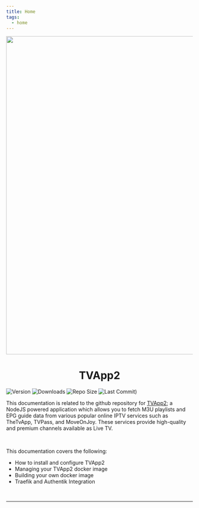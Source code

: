 ```yaml
---
title: Home
tags:
  - home
---
```


<p align="center"><img src="https://techcrunch.com/wp-content/uploads/2017/10/roku-live-tv-screen-1600x900.png" width="860"></p>
<h1 align="center"><b>TVApp2</b></h1>

<p align="center" markdown="1">

![Version](https://img.shields.io/github/v/tag/TheBinaryNinja/tvapp2?logo=GitHub&label=version&color=ba5225)
![Downloads](https://img.shields.io/github/downloads/TheBinaryNinja/tvapp2/total)
![Repo Size](https://img.shields.io/github/repo-size/TheBinaryNinja/tvapp2?label=size&color=59702a)
![Last Commit)](https://img.shields.io/github/last-commit/TheBinaryNinja/tvapp2?color=b43bcc)

</p>

This documentation is related to the github repository for <a href="https://github.com/TheBinaryNinja/tvapp2">TVApp2</a>; a NodeJS powered application which allows you to fetch M3U playlists and EPG guide data from various popular online IPTV services such as TheTvApp, TVPass, and MoveOnJoy. These services provide high-quality and premium channels available as Live TV.

<br />

This documentation covers the following:

  - How to install and configure TVApp2
  - Managing your TVApp2 docker image
  - Building your own docker image
  - Traefik and Authentik Integration

<br />

---

<br />

